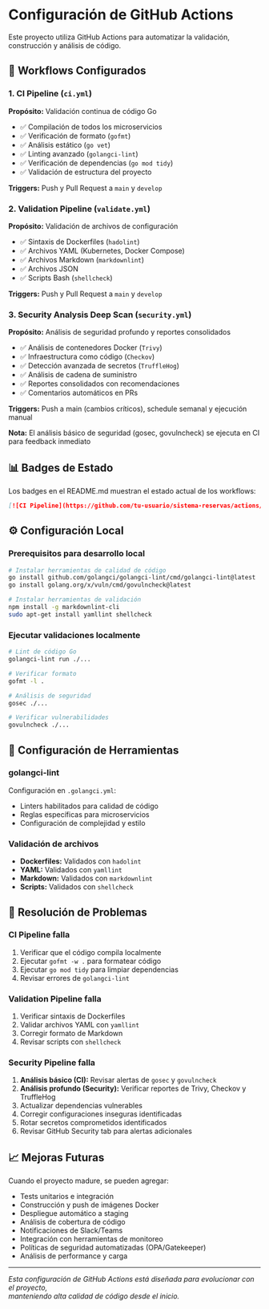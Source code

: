 # Configuración de GitHub Actions

Este proyecto utiliza GitHub Actions para automatizar la validación, construcción y análisis de código.

## 🚀 Workflows Configurados

### 1. CI Pipeline (`ci.yml`)

**Propósito:** Validación continua de código Go

- ✅ Compilación de todos los microservicios
- ✅ Verificación de formato (`gofmt`)
- ✅ Análisis estático (`go vet`)
- ✅ Linting avanzado (`golangci-lint`)
- ✅ Verificación de dependencias (`go mod tidy`)
- ✅ Validación de estructura del proyecto

**Triggers:** Push y Pull Request a `main` y `develop`

### 2. Validation Pipeline (`validate.yml`)

**Propósito:** Validación de archivos de configuración

- ✅ Sintaxis de Dockerfiles (`hadolint`)
- ✅ Archivos YAML (Kubernetes, Docker Compose)
- ✅ Archivos Markdown (`markdownlint`)
- ✅ Archivos JSON
- ✅ Scripts Bash (`shellcheck`)

**Triggers:** Push y Pull Request a `main` y `develop`

### 3. Security Analysis Deep Scan (`security.yml`)

**Propósito:** Análisis de seguridad profundo y reportes consolidados

- ✅ Análisis de contenedores Docker (`Trivy`)
- ✅ Infraestructura como código (`Checkov`)
- ✅ Detección avanzada de secretos (`TruffleHog`)
- ✅ Análisis de cadena de suministro
- ✅ Reportes consolidados con recomendaciones
- ✅ Comentarios automáticos en PRs

**Triggers:** Push a main (cambios críticos), schedule semanal y ejecución manual

**Nota:** El análisis básico de seguridad (gosec, govulncheck) se ejecuta en CI para feedback inmediato

## 📊 Badges de Estado

Los badges en el README.md muestran el estado actual de los workflows:

```markdown
[![CI Pipeline](https://github.com/tu-usuario/sistema-reservas/actions/workflows/ci.yml/badge.svg)](https://github.com/tu-usuario/sistema-reservas/actions/workflows/ci.yml)
```

## ⚙️ Configuración Local

### Prerequisitos para desarrollo local

```bash
# Instalar herramientas de calidad de código
go install github.com/golangci/golangci-lint/cmd/golangci-lint@latest
go install golang.org/x/vuln/cmd/govulncheck@latest

# Instalar herramientas de validación
npm install -g markdownlint-cli
sudo apt-get install yamllint shellcheck
```

### Ejecutar validaciones localmente

```bash
# Lint de código Go
golangci-lint run ./...

# Verificar formato
gofmt -l .

# Análisis de seguridad
gosec ./...

# Verificar vulnerabilidades
govulncheck ./...
```

## 🔧 Configuración de Herramientas

### golangci-lint

Configuración en `.golangci.yml`:

- Linters habilitados para calidad de código
- Reglas específicas para microservicios
- Configuración de complejidad y estilo

### Validación de archivos

- **Dockerfiles:** Validados con `hadolint`
- **YAML:** Validados con `yamllint`
- **Markdown:** Validados con `markdownlint`
- **Scripts:** Validados con `shellcheck`

## 🚨 Resolución de Problemas

### CI Pipeline falla

1. Verificar que el código compila localmente
2. Ejecutar `gofmt -w .` para formatear código
3. Ejecutar `go mod tidy` para limpiar dependencias
4. Revisar errores de `golangci-lint`

### Validation Pipeline falla

1. Verificar sintaxis de Dockerfiles
2. Validar archivos YAML con `yamllint`
3. Corregir formato de Markdown
4. Revisar scripts con `shellcheck`

### Security Pipeline falla

1. **Análisis básico (CI):** Revisar alertas de `gosec` y `govulncheck`
2. **Análisis profundo (Security):** Verificar reportes de Trivy, Checkov y TruffleHog
3. Actualizar dependencias vulnerables
4. Corregir configuraciones inseguras identificadas
5. Rotar secretos comprometidos identificados
6. Revisar GitHub Security tab para alertas adicionales

## 📈 Mejoras Futuras

Cuando el proyecto madure, se pueden agregar:

- Tests unitarios e integración
- Construcción y push de imágenes Docker
- Despliegue automático a staging
- Análisis de cobertura de código
- Notificaciones de Slack/Teams
- Integración con herramientas de monitoreo
- Políticas de seguridad automatizadas (OPA/Gatekeeper)
- Análisis de performance y carga

---

*Esta configuración de GitHub Actions está diseñada para evolucionar con el proyecto,  
manteniendo alta calidad de código desde el inicio.*
